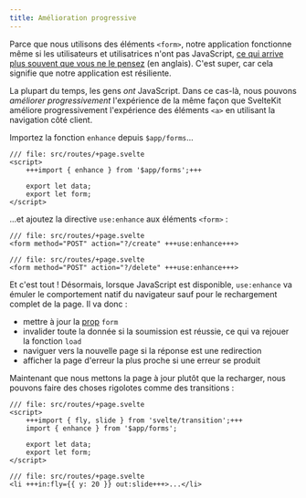 ```yaml
---
title: Amélioration progressive
---
```


Parce que nous utilisons des éléments `<form>`, notre application fonctionne même si les utilisateurs et utilisatrices n'ont pas JavaScript, [ce qui arrive plus souvent que vous ne le pensez](https://kryogenix.org/code/browser/everyonehasjs.html) (en anglais). C'est super, car cela signifie que notre application est résiliente.

La plupart du temps, les gens _ont_ JavaScript. Dans ce cas-là, nous pouvons _améliorer progressivement_ l'expérience de la même façon que SvelteKit améliore progressivement l'expérience des éléments `<a>` en utilisant la navigation côté client.

Importez la fonction `enhance` depuis `$app/forms`...

```svelte
/// file: src/routes/+page.svelte
<script>
	+++import { enhance } from '$app/forms';+++

	export let data;
	export let form;
</script>
```

...et ajoutez la directive `use:enhance` aux éléments `<form>` :

```svelte
/// file: src/routes/+page.svelte
<form method="POST" action="?/create" +++use:enhance+++>
```

```svelte
/// file: src/routes/+page.svelte
<form method="POST" action="?/delete" +++use:enhance+++>
```

Et c'est tout ! Désormais, lorsque JavaScript est disponible, `use:enhance` va émuler le comportement natif du navigateur sauf pour le rechargement complet de la page. Il va donc :

- mettre à jour la <span class="vo">[prop](PUBLIC_SVELTE_SITE_URL/docs/sveltejs#props)</span> `form`
- invalider toute la donnée si la soumission est réussie, ce qui va rejouer la fonction `load`
- naviguer vers la nouvelle page si la réponse est une redirection
- afficher la page d'erreur la plus proche si une erreur se produit

Maintenant que nous mettons la page à jour plutôt que la recharger, nous pouvons faire des choses rigolotes comme des transitions :

```svelte
/// file: src/routes/+page.svelte
<script>
	+++import { fly, slide } from 'svelte/transition';+++
	import { enhance } from '$app/forms';

	export let data;
	export let form;
</script>
```

```svelte
/// file: src/routes/+page.svelte
<li +++in:fly={{ y: 20 }} out:slide+++>...</li>
```
